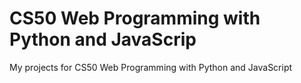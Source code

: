# CS50 Web Programming with Python and JavaScrip

My projects for CS50 Web Programming with Python and JavaScript
